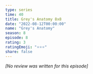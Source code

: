 ```yaml
---
type: series
time: 40
title: Grey's Anatomy 8x8
date: "2022-08-12T00:00:00"
name: "Grey's Anatomy"
season: 8
episode: 8
rating: 3
ratingEmoji: "⭐️⭐️⭐️"
share: false
---
```


*[No review was written for this episode]*